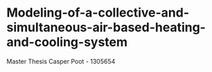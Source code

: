 # Modeling-of-a-collective-and-simultaneous-air-based-heating-and-cooling-system
 Master Thesis Casper Poot - 1305654
